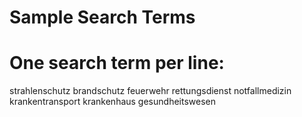 # Sample Search Terms

# One search term per line:
strahlenschutz
brandschutz
feuerwehr
rettungsdienst
notfallmedizin
krankentransport
krankenhaus
gesundheitswesen
